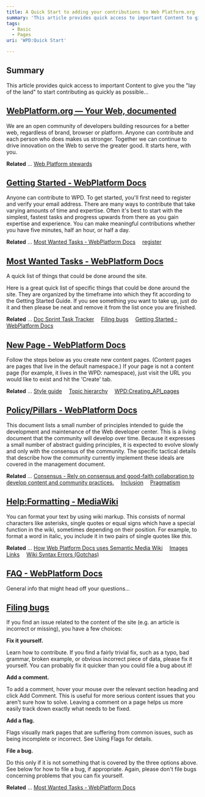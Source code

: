 ```yaml
---
title: A Quick Start to adding your contributions to Web Platform.org
summary: 'This article provides quick access to important Content to give you the &quot;lay of the land&quot; to start contributing as quickly as possible...'
tags:
  - Basic
  - Pages
uri: 'WPD:Quick Start'

---
```

## Summary

This article provides quick access to important Content to give you the &quot;lay of the land&quot; to start contributing as quickly as possible...

## [WebPlatform.org — Your Web, documented](http://www.webplatform.org/)

We are an open community of developers building resources for a better web, regardless of brand, browser or platform. Anyone can contribute and each person who does makes us stronger. Together we can continue to drive innovation on the Web to serve the greater good. It starts here, with you.

**Related** ... [Web Platform stewards](http://webplatform.org/stewards/) 

## [Getting Started - WebPlatform Docs](http://docs.webplatform.org/wiki/WPD:Getting_Started)

Anyone can contribute to WPD. To get started, you'll first need to register and verify your email address. There are many ways to contribute that take varying amounts of time and expertise. Often it's best to start with the simplest, fastest tasks and progress upwards from there as you gain expertise and experience. You can make meaningful contributions whether you have five minutes, half an hour, or half a day.

**Related** ... [Most Wanted Tasks - WebPlatform Docs](http://docs.webplatform.org/wiki/WPD:Most_Wanted_Tasks)  [register](http://docs.webplatform.org/w/index.php?title=Special:UserLogin&type=signup) 

## [Most Wanted Tasks - WebPlatform Docs](http://docs.webplatform.org/wiki/WPD:Most_Wanted_Tasks)

A quick list of things that could be done around the site.

Here is a great quick list of specific things that could be done around the site. They are organized by the timeframe into which they fit according to the Getting Started Guide. If you see something you want to take up, just do it and then please be neat and remove it from the list once you are finished.

**Related** ... [Doc Sprint Task Tracker](https://docs.google.com/spreadsheet/ccc?key=0Aoc3F7WkVTNUdGg1UnVCakExMjZBUjIxYThGdTh5X2c#gid=8)  [Filing bugs](http://docs.webplatform.org/wiki/WPD:Filing_Bugs)  [Getting Started - WebPlatform Docs](http://docs.webplatform.org/wiki/WPD:Getting_Started) 

## [New Page - WebPlatform Docs](http://docs.webplatform.org/wiki/WPD:New_Page)

Follow the steps below as you create new content pages. (Content pages are pages that live in the default namespace.) If your page is not a content page (for example, it lives in the WPD: namespace), just visit the URL you would like to exist and hit the 'Create' tab.

**Related** ... [Style guide](http://docs.webplatform.org/wiki/WPD:Manual_Of_Style)  [Topic hierarchy](http://docs.webplatform.org/wiki/WPD:Content/Topic_Hierarchy)  [WPD:Creating\_API\_pages](http://docs.webplatform.org/wiki/WPD:Creating_API_pages) 

## [Policy/Pillars - WebPlatform Docs](http://docs.webplatform.org/wiki/WPD:Pillars)

This document lists a small number of principles intended to guide the development and maintenance of the Web developer center. This is a living document that the community will develop over time. Because it expresses a small number of abstract guiding principles, it is expected to evolve slowly and only with the consensus of the community. The specific tactical details that describe how the community currently implement these ideals are covered in the management document.

**Related** ... [Consensus - Rely on consensus and good-faith collaboration to develop content and community practices.](http://docs.webplatform.org/wiki/WPD:Pillars#Consensus)  [Inclusion](http://docs.webplatform.org/wiki/WPD:Pillars#Inclusion)  [Pragmatism](http://docs.webplatform.org/wiki/WPD:Pillars#Pragmatism) 

## [Help:Formatting - MediaWiki](http://www.mediawiki.org/wiki/Help:Formatting)

You can format your text by using wiki markup. This consists of normal characters like asterisks, single quotes or equal signs which have a special function in the wiki, sometimes depending on their position. For example, to format a word in italic, you include it in two pairs of single quotes like *this*.

**Related** ... [How Web Platform Docs uses Semantic Media Wiki](http://docs.webplatform.org/wiki/WPD:Implementation_Patterns)  [Images](http://www.mediawiki.org/wiki/Help:Images)  [Links](http://www.mediawiki.org/wiki/Help:Links)  [Wiki Syntax Errors (Gotchas)](http://docs.webplatform.org/wiki/WPD:Manual_Of_Style/Gotchas) 

## [FAQ - WebPlatform Docs](http://docs.webplatform.org/wiki/WPD:FAQ)

General info that might head off your questions...

## [Filing bugs](http://docs.webplatform.org/wiki/WPD:Filing_Bugs)

If you find an issue related to the content of the site (e.g. an article is incorrect or missing), you have a few choices:

**Fix it yourself.**

Learn how to contribute. If you find a fairly trivial fix, such as a typo, bad grammar, broken example, or obvious incorrect piece of data, please fix it yourself. You can probably fix it quicker than you could file a bug about it!

**Add a comment.**

To add a comment, hover your mouse over the relevant section heading and click Add Comment. This is useful for more serious content issues that you aren't sure how to solve. Leaving a comment on a page helps us more easily track down exactly what needs to be fixed.

**Add a flag.**

Flags visually mark pages that are suffering from common issues, such as being incomplete or incorrect. See Using Flags for details.

**File a bug.**

Do this only if it is not something that is covered by the three options above. See below for how to file a bug, if appropriate. Again, please don't file bugs concerning problems that you can fix yourself.

**Related** ... [Most Wanted Tasks - WebPlatform Docs](http://docs.webplatform.org/wiki/WPD:Most_Wanted_Tasks) 

